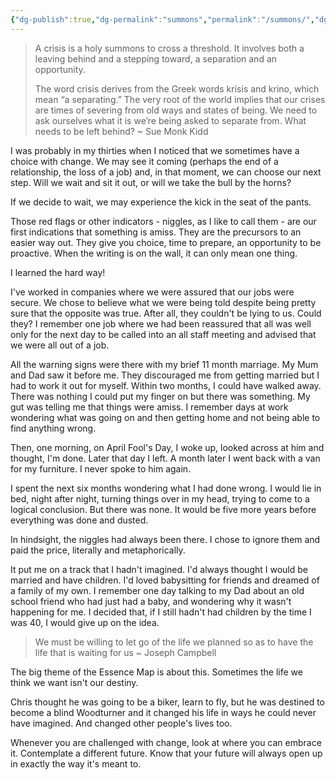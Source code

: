 ```yaml
---
{"dg-publish":true,"dg-permalink":"summons","permalink":"/summons/","dgHomeLink":true,"dgPassFrontmatter":false}
---
```



>A crisis is a holy summons to cross a threshold. It involves both a leaving behind and a stepping toward, a separation and an opportunity.
>
>The word crisis derives from the Greek words krisis and krino, which mean “a separating.” The very root of the world implies that our crises are times of severing from old ways and states of being. We need to ask ourselves what it is we’re being asked to separate from. What needs to be left behind? ~ Sue Monk Kidd

I was probably in my thirties when I noticed that we sometimes have a choice with change. We may see it coming (perhaps the end of a relationship, the loss of a job) and, in that moment, we can choose our next step. Will we wait and sit it out, or will we take the bull by the horns?

If we decide to wait, we may experience the kick in the seat of the pants. 

Those red flags or other indicators - niggles, as I like to call them - are our first indications that something is amiss. They are the precursors to an easier way out. They give you choice, time to prepare, an opportunity to be proactive. When the writing is on the wall, it can only mean one thing. 

I learned the hard way!

I've worked in companies where we were assured that our jobs were secure. We chose to believe what we were being told despite being pretty sure that the opposite was true. After all, they couldn't be lying to us. Could they? I remember one job where we had been reassured that all was well only for the next day to be called into an all staff meeting and advised that we were all out of a job. 

All the warning signs were there with my brief 11 month marriage. My Mum and Dad saw it before me. They discouraged me from getting married but I had to work it out for myself. Within two months, I could have walked away. There was nothing I could put my finger on but there was something. My gut was telling me that things were amiss. I remember days at work wondering what was going on and then getting home and not being able to find anything wrong. 

Then, one morning, on April Fool's Day, I woke up, looked across at him and thought, I'm done. Later that day I left. A month later I went back with a van for my furniture. I never spoke to him again.

I spent the next six months wondering what I had done wrong. I would lie in bed, night after night, turning things over in my head, trying to come to a logical conclusion. But there was none. It would be five more years before everything was done and dusted.

In hindsight, the niggles had always been there. I chose to ignore them and paid the price, literally and metaphorically.

It put me on a track that I hadn't imagined. I'd always thought I would be married and have children. I'd loved babysitting for friends and dreamed of a family of my own. I remember one day talking to my Dad about an old school friend who had just had a baby, and wondering why it wasn't happening for me. I decided that, if I still hadn't had children by the time I was 40, I would give up on the idea.

> We must be willing to let go of the life we planned so as to have the life that is waiting for us ~ Joseph Campbell

The big theme of the Essence Map is about this. Sometimes the life we think we want isn't our destiny.

Chris thought he was going to be a biker, learn to fly, but he was destined to become a blind Woodturner and it changed his life in ways he could never have imagined. And changed other people's lives too.

Whenever you are challenged with change, look at where you can embrace it. Contemplate a different future. Know that your future will always open up in exactly the way it's meant to.